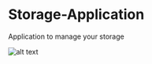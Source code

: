 # Storage-Application
Application to manage your storage


![alt text](http://image.prntscr.com/image/f8aede0af01b4de3806259474ac0c418.png "Logo Title Text 1")
